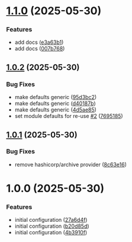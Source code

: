 # [1.1.0](https://github.com/GrabAByte/terraform-module-aws-s3/compare/v1.0.2...v1.1.0) (2025-05-30)


### Features

* add docs ([e3a63b1](https://github.com/GrabAByte/terraform-module-aws-s3/commit/e3a63b1c6464e4b3dffa48dd1fe481a8880b6761))
* add docs ([007b768](https://github.com/GrabAByte/terraform-module-aws-s3/commit/007b768a53d7db6446d8423f33da4540650257cf))

## [1.0.2](https://github.com/GrabAByte/terraform-module-aws-s3/compare/v1.0.1...v1.0.2) (2025-05-30)


### Bug Fixes

* make defaults generic ([95d3bc2](https://github.com/GrabAByte/terraform-module-aws-s3/commit/95d3bc21bd298bce3fffb0cfd8c54a64e0e1050a))
* make defaults generic ([d40187b](https://github.com/GrabAByte/terraform-module-aws-s3/commit/d40187bd0353d62dc04968804436f89561c8366e))
* make defaults generic ([4d5ae85](https://github.com/GrabAByte/terraform-module-aws-s3/commit/4d5ae8540e69972d32435b6427966c2d0f0e6a6d))
* set module defaults for re-use [#2](https://github.com/GrabAByte/terraform-module-aws-s3/issues/2) ([7695185](https://github.com/GrabAByte/terraform-module-aws-s3/commit/7695185be7949e37ca77f90807e3d976a330a732))

## [1.0.1](https://github.com/GrabAByte/terraform-module-aws-s3/compare/v1.0.0...v1.0.1) (2025-05-30)


### Bug Fixes

* remove hashicorp/archive provider ([8c63e16](https://github.com/GrabAByte/terraform-module-aws-s3/commit/8c63e1692b1bc2b8c57cc33b6346d2af8c4820b2))

# 1.0.0 (2025-05-30)


### Features

* initial configuration ([27a6d4f](https://github.com/GrabAByte/terraform-module-aws-s3/commit/27a6d4f0e97508ba77a1ca703e6419c1318d6508))
* initial configuration ([b20d85d](https://github.com/GrabAByte/terraform-module-aws-s3/commit/b20d85d27e6e62510e51656cbe35d1b15001cb61))
* initial configuration ([4b3910f](https://github.com/GrabAByte/terraform-module-aws-s3/commit/4b3910fb7949b99f27124882484b7eb49d14c660))
